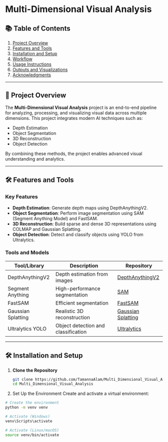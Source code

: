 # Multi-Dimensional Visual Analysis

## 📚 Table of Contents
1. [Project Overview](#project-overview)
2. [Features and Tools](#features-and-tools)
3. [Installation and Setup](#installation-and-setup)
4. [Workflow](#workflow)
5. [Usage Instructions](#usage-instructions)
6. [Outputs and Visualizations](#outputs-and-visualizations)
7. [Acknowledgments](#acknowledgments)

---

## 🚀 Project Overview
The **Multi-Dimensional Visual Analysis** project is an end-to-end pipeline for analyzing, processing, and visualizing visual data across multiple dimensions. This project integrates modern AI techniques such as:

- Depth Estimation
- Object Segmentation
- 3D Reconstruction
- Object Detection

By combining these methods, the project enables advanced visual understanding and analytics.

---

## 🛠️ Features and Tools

### Key Features
- **Depth Estimation**: Generate depth maps using DepthAnythingV2.
- **Object Segmentation**: Perform image segmentation using SAM (Segment Anything Model) and FastSAM.
- **3D Reconstruction**: Build sparse and dense 3D representations using COLMAP and Gaussian Splatting.
- **Object Detection**: Detect and classify objects using YOLO from Ultralytics.

### Tools and Models

| Tool/Library         | Description                                | Repository        |
|----------------------|--------------------------------------------|-------------------|
| DepthAnythingV2       | Depth estimation from images               | [DepthAnythingV2](https://github.com/your-repo/DepthAnythingV2) |
| Segment Anything      | High-performance segmentation              | [SAM](https://github.com/your-repo/SAM) |
| FastSAM              | Efficient segmentation                     | [FastSAM](https://github.com/your-repo/FastSAM) |
| Gaussian Splatting   | Realistic 3D reconstruction                | [Gaussian Splatting](https://github.com/your-repo/Gaussian-Splatting) |
| Ultralytics YOLO      | Object detection and classification        | [Ultralytics](https://github.com/ultralytics/yolov5) |

---

## 🛠️ Installation and Setup

1. **Clone the Repository**
   ```bash
   git clone https://github.com/TamannaAlam/Multi_Dimensional_Visual_Analysis.git
   cd Multi_Dimensional_Visual_Analysis
2. Set Up the Environment
Create and activate a virtual environment:

```bash
# Create the environment
python -m venv venv

# Activate (Windows)
venv\Scripts\activate

# Activate (Linux/macOS)
source venv/bin/activate



